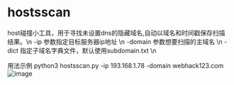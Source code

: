 # hostsscan
host碰撞小工具，用于寻找未设置dns的隐藏域名,自动以域名和时间戳保存扫描结果。\n
-ip 参数指定目标服务器ip地址 \n
-domain 参数想要扫描的主域名 \n
-dict 指定子域名字典文件，默认使用subdomain.txt \n



用法示例
python3 hostsscan.py -ip 193.168.1.78 -domain webhack123.com
![image](https://user-images.githubusercontent.com/57749670/146505189-4879c3b1-1194-4605-b03f-a98baef19191.png)

